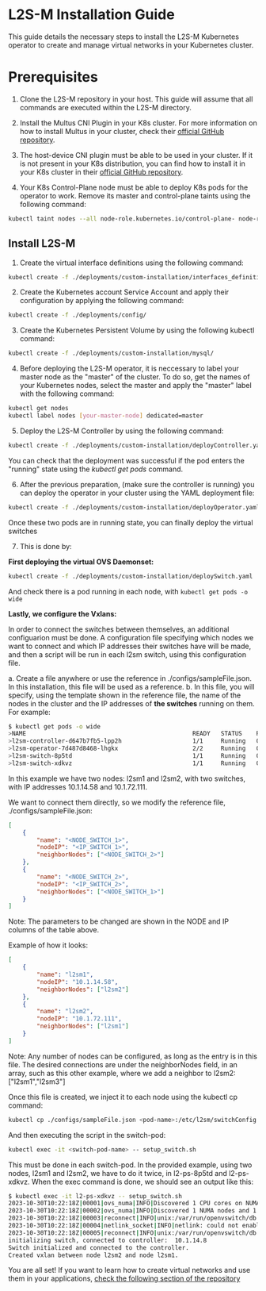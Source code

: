 # L2S-M Installation Guide
This guide details the necessary steps to install the L2S-M Kubernetes operator to create and manage virtual networks in your Kubernetes cluster.


# Prerequisites

1. Clone the L2S-M repository in your host. This guide will assume that all commands are executed within the L2S-M directory.

2. Install the Multus CNI Plugin in your K8s cluster. For more information on how to install Multus in your cluster, check their [official GitHub repository](https://github.com/k8snetworkplumbingwg/multus-cni).

3. The host-device CNI plugin must be able to be used in your cluster. If it is not present in your K8s distribution, you can find how to install it in your K8s cluster in their [official GitHub repository](https://github.com/containernetworking/plugins).

4. Your K8s Control-Plane node must be able to deploy K8s pods for the operator to work. Remove its master and control-plane taints using the following command:
```bash
kubectl taint nodes --all node-role.kubernetes.io/control-plane- node-role.kubernetes.io/master-
```

 
## Install L2S-M

1. Create the virtual interface definitions using the following command:
 ```bash
kubectl create -f ./deployments/custom-installation/interfaces_definitions
```

2. Create the Kubernetes account Service Account and apply their configuration by applying the following command:
 ```bash
kubectl create -f ./deployments/config/
```

3. Create the Kubernetes Persistent Volume by using the following kubectl command:
 ```bash
kubectl create -f ./deployments/custom-installation/mysql/
```

4. Before deploying the L2S-M operator, it is neccessary to label your master node as the "master" of the cluster. To do so, get the names of your Kubernetes nodes, select the master and apply the "master" label with the following command:

 ```bash
kubectl get nodes
kubectl label nodes [your-master-node] dedicated=master
```
5. Deploy the L2S-M Controller by using the following command: 

```bash
kubectl create -f ./deployments/custom-installation/deployController.yaml
```
 You can check that the deployment was successful if the pod enters the "running" state using the *kubectl get pods* command.

6. After the previous preparation, (make sure the controller is running) you can deploy the operator in your cluster using the YAML deployment file:
 ```bash
kubectl create -f ./deployments/custom-installation/deployOperator.yaml
```

Once these two pods are in running state, you can finally deploy the virtual switches

7. This is done by:

**First deploying the virtual OVS Daemonset:**
```bash
kubectl create -f ./deployments/custom-installation/deploySwitch.yaml
```

And check there is a pod running in each node, with ```kubectl get pods -o wide```

**Lastly, we configure the Vxlans:**

In order to connect the switches between themselves, an additional configuarion must be done. A configuration file specifying which nodes we want to connect and which IP addresses their switches have will be made, and then a script will be run in each l2sm switch, using this configuration file. 

  a. Create a file anywhere or use the reference in ./configs/sampleFile.json. In this installation, this file will be used as a reference.
  b. In this file, you will specify, using the template shown in the reference file, the name of the nodes in the cluster and the IP addresses of **the switches** running on them. For example:
  ```bash
  $ kubectl get pods -o wide
  >NAME                                               READY   STATUS    RESTARTS   AGE     IP            NODE    NOMINATED NODE   READINESS GATES
  >l2sm-controller-d647b7fb5-lpp2h                    1/1     Running   0          30m     10.1.14.55    l2sm1   <none>           <none>
  >l2sm-operator-7d487d8468-lhgkx                     2/2     Running   0          2m11s   10.1.14.56    l2sm1   <none>           <none>
  >l2sm-switch-8p5td                                  1/1     Running   0          71s     10.1.14.58    l2sm1   <none>           <none>
  >l2sm-switch-xdkvz                                  1/1     Running   0          71s     10.1.72.111   l2sm2   <none>           <none>

  ```
  In this example we have two nodes: l2sm1 and l2sm2, with two switches, with IP addresses 10.1.14.58 and 10.1.72.111.
  
  We want to connect them directly, so we modify the reference file, ./configs/sampleFile.json:
```json
[
    {
        "name": "<NODE_SWITCH_1>",
        "nodeIP": "<IP_SWITCH_1>",
        "neighborNodes": ["<NODE_SWITCH_2>"]
    },
    {
        "name": "<NODE_SWITCH_2>",
        "nodeIP": "<IP_SWITCH_2>",
        "neighborNodes": ["<NODE_SWITCH_1>"]
    }
]

```
Note: The parameters to be changed are shown in the NODE and IP columns of the table above.

Example of how it looks:
```json
[
    {
        "name": "l2sm1",
        "nodeIP": "10.1.14.58",
        "neighborNodes": ["l2sm2"]
    },
    {
        "name": "l2sm2",
        "nodeIP": "10.1.72.111",
        "neighborNodes": ["l2sm1"]
    }
]

```
Note: Any number of nodes can be configured, as long as the entry is in this file. The desired connections are under the neighborNodes field, in an array, such as this other example, where we add a neighbor to l2sm2: ["l2sm1","l2sm3"]

Once this file is created, we inject it to each node using the kubectl cp command:

```bash
kubectl cp ./configs/sampleFile.json <pod-name>:/etc/l2sm/switchConfig.json 
```
And then executing the script in the switch-pod:
```bash
kubectl exec -it <switch-pod-name> -- setup_switch.sh
```

This must be done in each switch-pod. In the provided example, using two nodes, l2sm1 and l2sm2, we have to do it twice, in l2-ps-8p5td and l2-ps-xdkvz.
When the exec command is done, we should see an output like this:

```bash
$ kubectl exec -it l2-ps-xdkvz -- setup_switch.sh
2023-10-30T10:22:18Z|00001|ovs_numa|INFO|Discovered 1 CPU cores on NUMA node 0
2023-10-30T10:22:18Z|00002|ovs_numa|INFO|Discovered 1 NUMA nodes and 1 CPU cores
2023-10-30T10:22:18Z|00003|reconnect|INFO|unix:/var/run/openvswitch/db.sock: connecting...
2023-10-30T10:22:18Z|00004|netlink_socket|INFO|netlink: could not enable listening to all nsid (Operation not permitted)
2023-10-30T10:22:18Z|00005|reconnect|INFO|unix:/var/run/openvswitch/db.sock: connected
initializing switch, connected to controller:  10.1.14.8
Switch initialized and connected to the controller.
Created vxlan between node l2sm2 and node l2sm1.
```


You are all set! If you want to learn how to create virtual networks and use them in your applications, [check the following section of the repository](https://github.com/Networks-it-uc3m/L2S-M/tree/main/examples/ping-pong)
